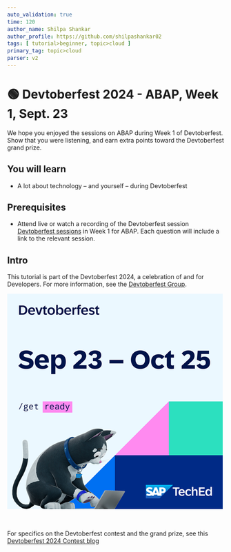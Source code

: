 ```yaml
---
auto_validation: true
time: 120
author_name: Shilpa Shankar
author_profile: https://github.com/shilpashankar02
tags: [ tutorial>beginner, topic>cloud ]
primary_tag: topic>cloud
parser: v2
---
```


# 🟢 Devtoberfest 2024 - ABAP, Week 1, Sept. 23
<!-- description --> We hope you enjoyed the sessions on ABAP during Week 1 of Devtoberfest. Show that you were listening, and earn extra points toward the Devtoberfest grand prize. 
 
## You will learn
- A lot about technology – and yourself – during Devtoberfest

## Prerequisites
- Attend live or watch a recording of the Devtoberfest session [Devtoberfest sessions](https://community.sap.com/t5/devtoberfest/eb-p/devtoberfest-events) in Week 1 for ABAP. Each question will include a link to the relevant session. 


## Intro
This tutorial is part of the Devtoberfest 2024, a celebration of and for Developers. For more information, see the [Devtoberfest Group](https://groups.community.sap.com/t5/devtoberfest/gh-p/Devtoberfest).

![Devtoberfest](promo-image-kasimir-square.png)

&nbsp;

For specifics on the Devtoberfest contest and the grand prize, see this [Devtoberfest 2024 Contest blog](https://community.sap.com/t5/devtoberfest-blog-posts/devtoberfest-2024-contest/ba-p/13781593)

&nbsp;

<!--

### Question 1 

Attend live or watch a recording of [🟢 Clean Core Extensibility with ABAP Cloud in SAP S/4HANA Cloud Private Edition](https://www.youtube.com/watch?v=HQPXI1Ba-Gk). 

<iframe width="560" height="315" src="https://www.youtube.com/embed/HQPXI1Ba-Gk" frameborder="0" allowfullscreen></iframe>

### Question 2 

Attend live or watch a recording of [🟢 Understand the Clean Core Extensibility Options for Cloud ERP](https://www.youtube.com/watch?v=q3mkqJE8wnk). 

<iframe width="560" height="315" src="https://www.youtube.com/embed/q3mkqJE8wnk" frameborder="0" allowfullscreen></iframe>

### Question 3 

Attend live or watch a recording of [🟢 Building partner products on SAP BTP ABAP Environment](https://www.youtube.com/watch?v=q3mkqJE8wnk). 

<iframe width="560" height="315" src="https://www.youtube.com/embed/q3mkqJE8wnk" frameborder="0" allowfullscreen></iframe>

### Question 4 

Attend live or watch a recording of [🟢 Major Updates for Embedded Analytics in ABAP Cloud](https://www.youtube.com/watch?v=q3mkqJE8wnk). 

<iframe width="560" height="315" src="https://www.youtube.com/embed/q3mkqJE8wnk" frameborder="0" allowfullscreen></iframe>

### Question 5 

Attend live or watch a recording of [🟢 Data Integration in ABAP Cloud with SQL services and CDS External Entities](https://www.youtube.com/watch?v=pu_aa-P3d2o). 

<iframe width="560" height="315" src="https://www.youtube.com/embed/pu_aa-P3d2o" frameborder="0" allowfullscreen></iframe>

-->